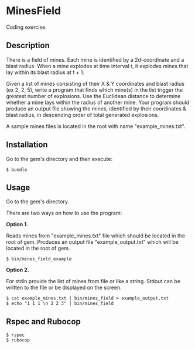 # MinesField

Coding exercise.

## Description

There is a field of mines. Each mine is identified by a 2d-coordinate and a blast radius. When a mine explodes at time interval t, it explodes mines that lay within its blast radius at t + 1.

Given a list of mines consisting of their X & Y coordinates and blast radius (ex 2, 2, 5), write a program that finds which mine(s) in the list trigger the greatest number of explosions. Use the Euclidean distance to determine whether a mine lays within the radius of another mine. Your program should produce an output file showing the mines, identified by their coordinates & blast radius, in descending order of total generated explosions.

A sample mines files is located in the root with name "example_mines.txt".

## Installation

Go to the gem's directory and then execute:

    $ bundle

## Usage

Go to the gem's directory.

There are two ways on how to use the program:

**Option 1.**

Reads mines from "example_mines.txt" file which should be located in the root of gem.
Produces an output file "example_output.txt" which will be located in the root of gem.

    $ bin/mines_field_example

**Option 2.**

For stdin provide the list of mines from file or like a string.
Stdout can be written to the file or be displayed on the screen.

    $ cat example_mines.txt | bin/mines_field > example_output.txt
    $ echo "1 1 1 \n 2 2 3" | bin/mines_field

## Rspec and Rubocop

    $ rspec
    $ rubocop
